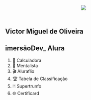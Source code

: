 <html>
    <link href="https://vimigueloli.github.io/portfolio-Interativo/certificard.css" rel="stylesheet"/>
    <body>
        <section class="cartela">
            <header>
                <img class="foto" src="https://avatars.githubusercontent.com/u/49453260?v=4">
            </header>
            <h1 id= "usuario" class= "nome">Victor Miguel de Oliveira</h1>
            <div id="cartao_Alura" class= "cartao">
                <h2 id= "nome_do_cartao" class= "nome_cartao">imersãoDev_ Alura</h2>
                <div class= "projetos">
                    <ol>
                        <li>🔢 Calculadora</li>
                        <li>🔮 Mentalista</li>
                        <li>🎬 Aluraflix</li>
                        <li>🏆 Tabela de Classificação</li>
                        <li>🃏 Supertrunfo</li>
                        <li>🌐 Certificard</li>
                    </ol>
                </div>
            </div>
        </section>
    </body>
</html>
